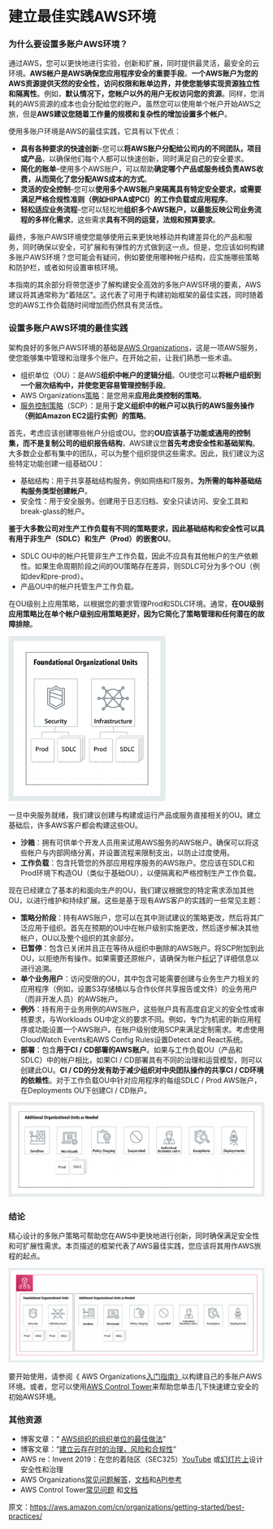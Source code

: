 # 建立最佳实践AWS环境

### 为什么要设置多账户AWS环境？

通过AWS，您可以更快地进行实验，创新和扩展，同时提供最灵活，最安全的云环境。**AWS帐户是AWS确保您应用程序安全的重要手段**。**一个AWS账户为您的AWS资源提供天然的安全性，访问权限和账单边界，并使您能够实现资源独立性和隔离性**。例如，**默认情况下，您帐户以外的用户无权访问您的资源**。同样，您消耗的AWS资源的成本也会分配给您的账户。虽然您可以使用单个帐户开始AWS之旅，但是**AWS建议您随着工作量的规模和复杂性的增加设置多个帐户**。

使用多账户环境是AWS的最佳实践，它具有以下优点：

- **具有各种要求的快速创新**–您可以**将AWS账户分配给公司内的不同团队，项目或产品**，以确保他们每个人都可以快速创新，同时满足自己的安全要求。
- **简化的账单**–使用多个AWS账户，可以帮助**确定哪个产品或服务线负责AWS收费，从而简化了您分配AWS成本的方式**。
- **灵活的安全控制**–您可以**使用多个AWS账户来隔离具有特定安全要求，或需要满足严格合规性准则（例如HIPAA或PCI）的工作负载或应用程序**。
- **轻松适应业务流程**–您可以轻松地**组织多个AWS账户，以最能反映公司业务流程的多样化需求**，这些需求**具有不同的运营，法规和预算要求**。

最终，多账户AWS环境使您能够使用云来更快地移动并构建差异化的产品和服务，同时确保以安全，可扩展和有弹性的方式做到这一点。但是，您应该如何构建多账户AWS环境？您可能会有疑问，例如要使用哪种帐户结构，应实施哪些策略和防护栏，或者如何设置审核环境。

本指南的其余部分将带您逐步了解构建安全高效的多账户AWS环境的要素，AWS建议将其通常称为“着陆区”。这代表了可用于构建初始框架的最佳实践，同时随着您的AWS工作负载随时间增加而仍然具有灵活性。

### 设置多账户AWS环境的最佳实践

架构良好的多账户AWS环境的基础是[AWS Organizations](https://aws.amazon.com/organizations/)，这是一项AWS服务，使您能够集中管理和治理多个账户。在开始之前，让我们熟悉一些术语。

- 组织单位（OU）：是AWS**组织中帐户的逻辑分组**。OU使您可以**将帐户组织到一个层次结构中，并使您更容易管理控制手段**。
- AWS Organizations[策略](https://docs.aws.amazon.com/organizations/latest/userguide/orgs_manage_policies.html)：是您用来**应用此类控制的策略**。
- [服务控制策略](https://docs.aws.amazon.com/organizations/latest/userguide/orgs_manage_policies_scp.html)（SCP）：是用于**定义组织中的帐户可以执行的AWS服务操作（例如Amazon EC2运行实例）的策略**。



首先，考虑应该创建哪些帐户分组或OU。您的**OU应该基于功能或通用的控制集，而不是复制公司的组织报告结构**，AWS建议您**首先考虑安全性和基础架构**。大多数企业都有集中的团队，可以为整个组织提供这些需求。因此，我们建议为这些特定功能创建一组基础OU：

- 基础结构：用于共享基础结构服务，例如网络和IT服务。**为所需的每种基础结构服务类型创建帐户**。
- 安全性：用于安全服务。创建用于日志归档、安全只读访问、安全工具和break-glass的帐户。



**鉴于大多数公司对生产工作负载有不同的策略要求，因此基础结构和安全性可以具有用于非生产（SDLC）和生产（Prod）的嵌套OU**。

- SDLC OU中的帐户托管非生产工作负载，因此不应具有其他帐户的生产依赖性。如果生命周期阶段之间的OU策略存在差异，则SDLC可分为多个OU（例如dev和pre-prod）。
- 产品OU中的帐户托管生产工作负载。

在OU级别上应用策略，以根据您的要求管理Prod和SDLC环境。通常，**在OU级别应用策略比在单个帐户级别应用策略更好，因为它简化了策略管理和任何潜在的故障排除**。

![产品页面图_基础](images/organizations-ou.png)

一旦中央服务就绪，我们建议创建与构建或运行产品或服务直接相关的OU。建立基础后，许多AWS客户都会构建这些OU。

- **沙箱**：拥有可供单个开发人员用来试用AWS服务的AWS帐户。确保可以将这些帐户与内部网络分离，并设置流程来限制支出，以防止过度使用。
- **工作负载**：包含托管您的外部应用程序服务的AWS账户。您应该在SDLC和Prod环境下构造OU（类似于基础OU），以便隔离和严格控制生产工作负载。



现在已经建立了基本的和面向生产的OU，我们建议根据您的特定需求添加其他OU，以进行维护和持续扩展。这些是基于现有AWS客户的实践的一些常见主题：

- **策略分阶段**：持有AWS账户，您可以在其中测试建议的策略更改，然后将其广泛应用于组织。首先在预期的OU中在帐户级别实施更改，然后逐步解决其他帐户，OU以及整个组织的其余部分。
- **已暂停**：包含已关闭并且正在等待从组织中删除的AWS账户。将SCP附加到此OU，以拒绝所有操作。如果需要还原帐户，请确保为帐户[标记](https://docs.aws.amazon.com/organizations/latest/userguide/orgs_tagging.html)了详细信息以进行追溯。
- **单个业务用户**：访问受限的OU，其中包含可能需要创建与业务生产力相关的应用程序（例如，设置S3存储桶以与合作伙伴共享报告或文件）的业务用户（而非开发人员）的AWS帐户。
- **例外**：持有用于业务用例的AWS账户，这些账户具有高度自定义的安全性或审核要求，与Workloads OU中定义的要求不同。例如，专门为机密的新应用程序或功能设置一个AWS账户。在帐户级别使用SCP来满足定制需求。考虑使用CloudWatch Events和AWS Config Rules设置Detect and React系统。
- **部署**：包含**用于CI / CD部署的AWS账户**。如果与工作负载OU（产品和SDLC）中的帐户相比，如果CI / CD部署具有不同的治理和运营模型，则可以创建此OU。**CI / CD的分发有助于减少组织对中央团队操作的共享CI / CD环境的依赖性**。对于工作负载OU中针对应用程序的每组SDLC / Prod AWS账户，在Deployments OU下创建CI / CD账户。

![产品页面图_组织机构](images/organizations-ou2.png)

### 结论

精心设计的多账户策略可帮助您在AWS中更快地进行创新，同时确保满足安全性和可扩展性需求。本页描述的框架代表了AWS最佳实践，您应该将其用作AWS旅程的起点。

![产品页面图_组织基础单位](images/Organizational-Foundational-Units.png)

要开始使用，请参阅《 AWS Organizations[入门指南》](http://docs.aws.amazon.com/organizations/latest/userguide/orgs_getting-started.html)以构建自己的多账户AWS环境。或者，您可以使用[AWS Control Tower](https://aws.amazon.com/controltower/)来帮助您单击几下快速建立安全的初始AWS环境。

### 其他资源

- 博客文章：“ [AWS组织的组织单位的最佳做法](https://aws.amazon.com/blogs/mt/best-practices-for-organizational-units-with-aws-organizations/?org_product_gs_bp_OUBlog)”
- 博客文章：“[建立云存在时的治理，风险和合规性](https://aws.amazon.com/blogs/mt/governance-risk-and-compliance-when-establishing-your-cloud-presence/?org_product_gs_bp_governance)”
- AWS re：Invent 2019：在您的着陆区（SEC325）[YouTube](https://www.youtube.com/watch?v=zVJnenaD3U8) 或[幻灯片上](https://d1.awsstatic.com/events/reinvent/2019/REPEAT_2_Architecting_security_&_governance_across_your_landing_zone_SEC325-R2.pdf)设计安全性和治理
- AWS Organizations[常见问题解答](https://aws.amazon.com/organizations/faqs/?org_product_gs_bp_faq)，[文档](https://aws.amazon.com/documentation/organizations/?org_product_gs_bp_documentation)和[API参考](http://docs.aws.amazon.com/organizations/latest/APIReference/Welcome.html?org_product_gs_bp_api)
- AWS Control Tower[常见问题](https://aws.amazon.com/controltower/faqs/?org_product_gs_bp_controltower) 和[文档](https://docs.aws.amazon.com/controltower/latest/userguide/what-is-control-tower.html?org_product_gs_ctdocumentation)



原文：https://aws.amazon.com/cn/organizations/getting-started/best-practices/